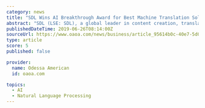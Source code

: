 ```yaml
---
category: news
title: "SDL Wins AI Breakthrough Award for Best Machine Translation Solution"
abstract: "SDL (LSE: SDL), a global leader in content creation, translation and delivery, today announced that Hai, SDL’s linguistic AI, has been selected as the winner of the “Best Machine Translation Solution” award from AI Breakthrough, a leading market ..."
publishedDateTime: 2019-06-26T08:14:00Z
sourceUrl: https://www.oaoa.com/news/business/article_95614b0c-40e7-5d00-a5a8-426fdbf5ede7.html
type: article
score: 5
published: false

provider:
  name: Odessa American
  id: oaoa.com

topics:
  - AI
  - Natural Language Processing
---
```

